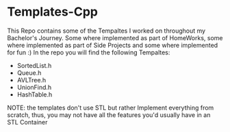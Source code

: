 # Templates-Cpp

This Repo contains some of the Tempaltes I worked on throughout my Bachelor's Journey.
Some where implemented as part of HomeWorks, some where implemented as part of Side Projects and some where implemented for fun :)
In the repo you will find the following Tempaltes:
 - SortedList.h
 - Queue.h
 - AVLTree.h
 - UnionFind.h
 - HashTable.h

NOTE: the templates don't use STL but rather Implement everything from scratch, thus, you may not have all the features you'd usually have in an STL Container
